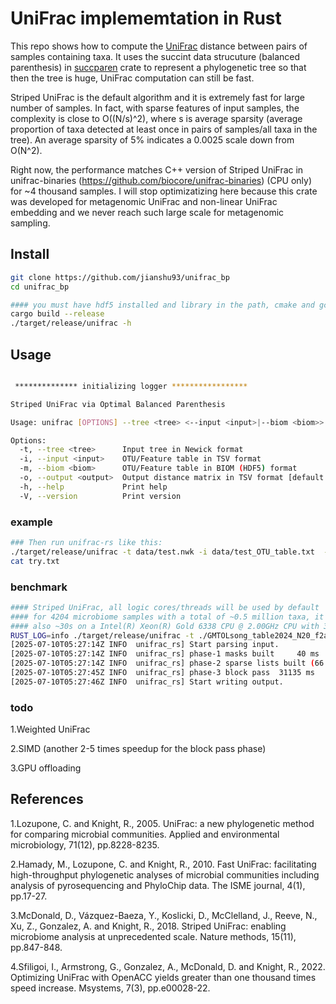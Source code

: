 # UniFrac implememtation in Rust

This repo shows how to compute the [UniFrac](https://en.wikipedia.org/wiki/UniFrac) distance between pairs of samples containing taxa. 
It uses the succint data strucuture (balanced parenthesis) in [succparen](https://github.com/sile/succparen.git) crate to represent a phylogenetic tree so that then the tree is huge, UniFrac computation can still be fast.

Striped UniFrac is the default algorithm and it is extremely fast for large number of samples. In fact, with sparse features of input samples, the complexity is close to O((N/s)^2), where s is average sparsity (average proportion of taxa detected at least once in pairs of samples/all taxa in the tree). An average sparsity of 5% indicates a 0.0025 scale down from O(N^2). 

Right now, the performance matches C++ version of Striped UniFrac in unifrac-binaries (https://github.com/biocore/unifrac-binaries) (CPU only) for ~4 thousand samples. I will stop optimizatizing here because this crate was developed for metagenomic UniFrac and non-linear UniFrac embedding and we never reach such large scale for metagenomic sampling. 


## Install
```bash
git clone https://github.com/jianshu93/unifrac_bp
cd unifrac_bp

#### you must have hdf5 installed and library in the path, cmake and gcc is also required for static compiling of hdf5
cargo build --release
./target/release/unifrac -h
```

## Usage 
```bash

 ************** initializing logger *****************

Striped UniFrac via Optimal Balanced Parenthesis

Usage: unifrac [OPTIONS] --tree <tree> <--input <input>|--biom <biom>>

Options:
  -t, --tree <tree>      Input tree in Newick format
  -i, --input <input>    OTU/Feature table in TSV format
  -m, --biom <biom>      OTU/Feature table in BIOM (HDF5) format
  -o, --output <output>  Output distance matrix in TSV format [default: unifrac.tsv]
  -h, --help             Print help
  -V, --version          Print version
```

### example
```bash
### Then run unifrac-rs like this:
./target/release/unifrac -t data/test.nwk -i data/test_OTU_table.txt  -o try.txt
cat try.txt
```


### benchmark


```bash
#### Striped UniFrac, all logic cores/threads will be used by default
#### for 4204 microbiome samples with a total of ~0.5 million taxa, it took only ~30s on a M4 Max CPU. 
#### also ~30s on a Intel(R) Xeon(R) Gold 6338 CPU @ 2.00GHz CPU with 32 cores
RUST_LOG=info ./target/release/unifrac -t ./GMTOLsong_table2024_N20_f2all_V4_table.nwk -m ./GMTOLsong_table2024_N20_f2all_V4_table.biom -o GMTOLsong_dist_rs_biom.tsv
[2025-07-10T05:27:14Z INFO  unifrac_rs] Start parsing input.
[2025-07-10T05:27:14Z INFO  unifrac_rs] phase-1 masks built     40 ms
[2025-07-10T05:27:14Z INFO  unifrac_rs] phase-2 sparse lists built (66 strips)
[2025-07-10T05:27:45Z INFO  unifrac_rs] phase-3 block pass  31135 ms
[2025-07-10T05:27:46Z INFO  unifrac_rs] Start writing output.
```

### todo

1.Weighted UniFrac

2.SIMD (another 2-5 times speedup for the block pass phase)

3.GPU offloading

## References
1.Lozupone, C. and Knight, R., 2005. UniFrac: a new phylogenetic method for comparing microbial communities. Applied and environmental microbiology, 71(12), pp.8228-8235.

2.Hamady, M., Lozupone, C. and Knight, R., 2010. Fast UniFrac: facilitating high-throughput phylogenetic analyses of microbial communities including analysis of pyrosequencing and PhyloChip data. The ISME journal, 4(1), pp.17-27.

3.McDonald, D., Vázquez-Baeza, Y., Koslicki, D., McClelland, J., Reeve, N., Xu, Z., Gonzalez, A. and Knight, R., 2018. Striped UniFrac: enabling microbiome analysis at unprecedented scale. Nature methods, 15(11), pp.847-848.

4.Sfiligoi, I., Armstrong, G., Gonzalez, A., McDonald, D. and Knight, R., 2022. Optimizing UniFrac with OpenACC yields greater than one thousand times speed increase. Msystems, 7(3), pp.e00028-22.
